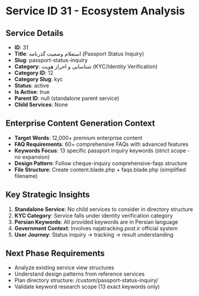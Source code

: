 # Service ID 31 - Ecosystem Analysis

## Service Details
- **ID**: 31
- **Title**: استعلام وضعیت گذرنامه (Passport Status Inquiry)
- **Slug**: passport-status-inquiry
- **Category**: شناسایی و احراز هویت (KYC/Identity Verification)
- **Category ID**: 12
- **Category Slug**: kyc
- **Status**: active
- **Is Active**: true
- **Parent ID**: null (standalone parent service)
- **Child Services**: None

## Enterprise Content Generation Context
- **Target Words**: 12,000+ premium enterprise content
- **FAQ Requirements**: 60+ comprehensive FAQs with advanced features
- **Keywords Focus**: 13 specific passport inquiry keywords (strict scope - no expansion)
- **Design Pattern**: Follow cheque-inquiry comprehensive-faqs structure
- **File Structure**: Create content.blade.php + faqs.blade.php (simplified filename)

## Key Strategic Insights
1. **Standalone Service**: No child services to consider in directory structure
2. **KYC Category**: Service falls under identity verification category
3. **Persian Keywords**: All provided keywords are in Persian language
4. **Government Context**: Involves najatracking.post.ir official system
5. **User Journey**: Status inquiry → tracking → result understanding

## Next Phase Requirements
- Analyze existing service view structures
- Understand design patterns from reference services
- Plan directory structure: /custom/passport-status-inquiry/
- Validate keyword research scope (13 exact keywords only)